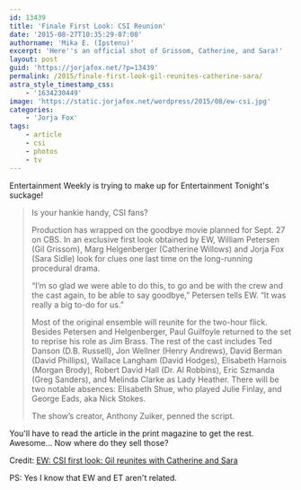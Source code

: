 ```yaml
---
id: 13439
title: 'Finale First Look: CSI Reunion'
date: '2015-08-27T10:35:29-07:00'
authorname: 'Mika E. (Ipstenu)'
excerpt: 'Here''s an official shot of Grissom, Catherine, and Sara!'
layout: post
guid: 'https://jorjafox.net/?p=13439'
permalink: /2015/finale-first-look-gil-reunites-catherine-sara/
astra_style_timestamp_css:
    - '1634230449'
image: 'https://static.jorjafox.net/wordpress/2015/08/ew-csi.jpg'
categories:
    - 'Jorja Fox'
tags:
    - article
    - csi
    - photos
    - tv
---
```


Entertainment Weekly is trying to make up for Entertainment Tonight's suckage!

<blockquote>Is your hankie handy, CSI fans?

Production has wrapped on the goodbye movie planned for Sept. 27 on CBS. In an exclusive first look obtained by EW, William Petersen (Gil Grissom), Marg Helgenberger (Catherine Willows) and Jorja Fox (Sara Sidle) look for clues one last time on the long-running procedural drama.

“I’m so glad we were able to do this, to go and be with the crew and the cast again, to be able to say goodbye,” Petersen tells EW. “It was really a big to-do for us.”

Most of the original ensemble will reunite for the two-hour flick. Besides Petersen and Helgenberger, Paul Guilfoyle returned to the set to reprise his role as Jim Brass. The rest of the cast includes Ted Danson (D.B. Russell), Jon Wellner (Henry Andrews), David Berman (David Phillips), Wallace Langham (David Hodges), Elisabeth Harnois (Morgan Brody), Robert David Hall (Dr. Al Robbins), Eric Szmanda (Greg Sanders), and Melinda Clarke as Lady Heather. There will be two notable absences: Elisabeth Shue, who played Julie Finlay, and George Eads, aka Nick Stokes.

The show’s creator, Anthony Zuiker, penned the script. </blockquote>

You'll have to read the article in the print magazine to get the rest. Awesome... Now where do they sell those?

Credit: <a href="http://www.ew.com/article/2015/08/27/csi-movie-first-look-gil-reunites-catherine-and-sara?hootPostID=f16c3ffd068701ddfc4f56a6a7de9499">EW: CSI first look: Gil reunites with Catherine and Sara</a>

PS: Yes I know that EW and ET aren't related.
